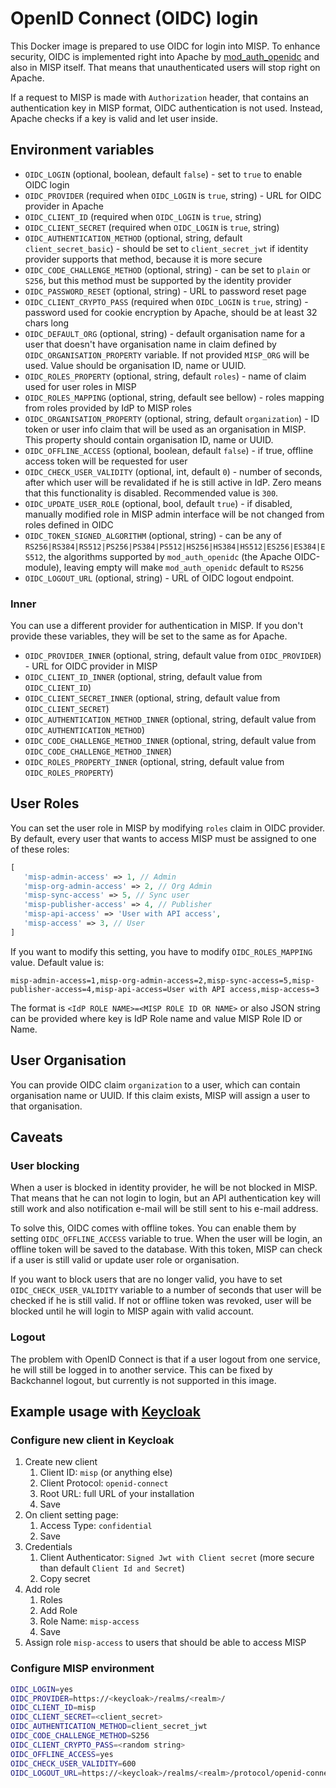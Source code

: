 # OpenID Connect (OIDC) login

This Docker image is prepared to use OIDC for login into MISP. To enhance security, OIDC is implemented right into Apache by [mod_auth_openidc](https://github.com/OpenIDC/mod_auth_openidc)
and also in MISP itself. That means that unauthenticated users will stop right on Apache.

If a request to MISP is made with `Authorization` header, that contains an authentication key in MISP format,
OIDC authentication is not used. Instead, Apache checks if a key is valid and let user inside.

## Environment variables

* `OIDC_LOGIN` (optional, boolean, default `false`) - set to `true` to enable OIDC login
* `OIDC_PROVIDER` (required when `OIDC_LOGIN` is `true`, string) - URL for OIDC provider in Apache
* `OIDC_CLIENT_ID` (required when `OIDC_LOGIN` is `true`, string)
* `OIDC_CLIENT_SECRET` (required when `OIDC_LOGIN` is `true`, string)
* `OIDC_AUTHENTICATION_METHOD` (optional, string, default `client_secret_basic`) - should be set to `client_secret_jwt` if identity provider supports that method, because it is more secure
* `OIDC_CODE_CHALLENGE_METHOD` (optional, string) - can be set to `plain` or `S256`, but this method must be supported by the identity provider
* `OIDC_PASSWORD_RESET` (optional, string) - URL to password reset page
* `OIDC_CLIENT_CRYPTO_PASS` (required when `OIDC_LOGIN` is `true`, string) - password used for cookie encryption by Apache, should be at least 32 chars long
* `OIDC_DEFAULT_ORG` (optional, string) - default organisation name for a user that doesn't have organisation name in claim defined by `OIDC_ORGANISATION_PROPERTY` variable. If not provided `MISP_ORG` will be used. Value should be organisation ID, name or UUID.
* `OIDC_ROLES_PROPERTY` (optional, string, default `roles`) - name of claim used for user roles in MISP
* `OIDC_ROLES_MAPPING` (optional, string, default see bellow) - roles mapping from roles provided by IdP to MISP roles
* `OIDC_ORGANISATION_PROPERTY` (optional, string, default `organization`) - ID token or user info claim that will be used as an organisation in MISP. This property should contain organisation ID, name or UUID.
* `OIDC_OFFLINE_ACCESS` (optional, boolean, default `false`) - if true, offline access token will be requested for user
* `OIDC_CHECK_USER_VALIDITY` (optional, int, default `0`) - number of seconds, after which user will be revalidated if he is still active in IdP. Zero means that this functionality is disabled. Recommended value is `300`.
* `OIDC_UPDATE_USER_ROLE` (optional, bool, default `true`) - if disabled, manually modified role in MISP admin interface will be not changed from roles defined in OIDC
* `OIDC_TOKEN_SIGNED_ALGORITHM` (optional, string) - can be any of `RS256|RS384|RS512|PS256|PS384|PS512|HS256|HS384|HS512|ES256|ES384|ES512`, the algorithms supported by `mod_auth_openidc` (the Apache OIDC-module), leaving empty will make `mod_auth_openidc` default to `RS256` 
* `OIDC_LOGOUT_URL` (optional, string) - URL of OIDC logout endpoint.

### Inner

You can use a different provider for authentication in MISP. If you don't provide these variables, they will be set to the same as for Apache.

* `OIDC_PROVIDER_INNER` (optional, string, default value from `OIDC_PROVIDER`) - URL for OIDC provider in MISP
* `OIDC_CLIENT_ID_INNER` (optional, string, default value from `OIDC_CLIENT_ID`)
* `OIDC_CLIENT_SECRET_INNER` (optional, string, default value from `OIDC_CLIENT_SECRET`)
* `OIDC_AUTHENTICATION_METHOD_INNER` (optional, string, default value from `OIDC_AUTHENTICATION_METHOD`)
* `OIDC_CODE_CHALLENGE_METHOD_INNER` (optional, string, default value from `OIDC_CODE_CHALLENGE_METHOD_INNER`)
* `OIDC_ROLES_PROPERTY_INNER` (optional, string, default value from `OIDC_ROLES_PROPERTY`)

## User Roles

You can set the user role in MISP by modifying `roles` claim in OIDC provider. By default, every user that wants to access
MISP must be assigned to one of these roles:

```php
[
   'misp-admin-access' => 1, // Admin
   'misp-org-admin-access' => 2, // Org Admin
   'misp-sync-access' => 5, // Sync user
   'misp-publisher-access' => 4, // Publisher
   'misp-api-access' => 'User with API access',
   'misp-access' => 3, // User
]
```

If you want to modify this setting, you have to modify `OIDC_ROLES_MAPPING` value. Default value is:

```
misp-admin-access=1,misp-org-admin-access=2,misp-sync-access=5,misp-publisher-access=4,misp-api-access=User with API access,misp-access=3
```

The format is `<IdP ROLE NAME>=<MISP ROLE ID OR NAME>` or also JSON string can be provided where key is IdP Role name and value MISP Role ID or Name.

## User Organisation

You can provide OIDC claim `organization` to a user, which can contain organisation name or UUID. If this claim exists,
MISP will assign a user to that organisation.

## Caveats

### User blocking

When a user is blocked in identity provider, he will be not blocked in MISP. That means that he can not login to login, but
an API authentication key will still work and also notification e-mail will be still sent to his e-mail address.

To solve this, OIDC comes with offline tokes. You can enable them by setting `OIDC_OFFLINE_ACCESS` variable to true. 
When the user will  be login, an offline token will be saved to the database. With this token, MISP can check if 
a user is still valid or update user role or organisation.

If you want to block users that are no longer valid, you have to set `OIDC_CHECK_USER_VALIDITY` variable to a number
of seconds that user will be checked if he is still valid. If not or offline token was revoked, user will be blocked until
he will login to MISP again with valid account. 

### Logout

The problem with OpenID Connect is that if a user logout from one service, he will still be logged in to another service.
This can be fixed by Backchannel logout, but currently is not supported in this image.

## Example usage with [Keycloak](https://www.keycloak.org)

### Configure new client in Keycloak

1) Create new client
   1) Client ID: `misp` (or anything else)
   2) Client Protocol: `openid-connect`
   3) Root URL: full URL of your installation
   4) Save
2) On client setting page:
   1) Access Type: `confidential`
   2) Save
3) Credentials
   1) Client Authenticator: `Signed Jwt with Client secret` (more secure than default `Client Id and Secret`)
   2) Copy secret
4) Add role
   1) Roles
   2) Add Role
   3) Role Name: `misp-access`
   4) Save
5) Assign role `misp-access` to users that should be able to access MISP

### Configure MISP environment

```bash
OIDC_LOGIN=yes
OIDC_PROVIDER=https://<keycloak>/realms/<realm>/
OIDC_CLIENT_ID=misp
OIDC_CLIENT_SECRET=<client_secret>
OIDC_AUTHENTICATION_METHOD=client_secret_jwt
OIDC_CODE_CHALLENGE_METHOD=S256
OIDC_CLIENT_CRYPTO_PASS=<random string>
OIDC_OFFLINE_ACCESS=yes
OIDC_CHECK_USER_VALIDITY=600
OIDC_LOGOUT_URL=https://<keycloak>/realms/<realm>/protocol/openid-connect/logout
```
